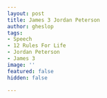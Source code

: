 ```yaml
---
layout: post
title: James 3 Jordan Peterson
author: gheslop
tags:
- Speech
- 12 Rules For Life
- Jordan Peterson
- James 3
image: ''
featured: false
hidden: false

---
```

